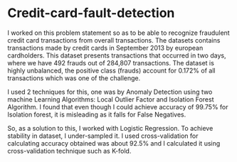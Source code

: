 # Credit-card-fault-detection
I worked on this problem statement so as to be able to recognize fraudulent credit card transactions from overall transactions. The datasets contains transactions made by credit cards in September 2013 by european cardholders. This dataset presents transactions that occurred in two days, where we have 492 frauds out of 284,807 transactions. The dataset is highly unbalanced, the positive class (frauds) account for 0.172% of all transactions which was one of the challenge.

I used 2 techniques for this, one was by Anomaly Detection using two machine Learning Algorithms:
Local Outlier Factor and Isolation Forest Algorithm. I found that even though I could achieve accuracy of 99.75% for Isolation forest, it is misleading as it falls for False Negatives.

So, as a solution to this, I worked with Logistic Regression. To achieve stability in dataset, I under-sampled it. I used cross-validation for calculating accuracy obtained was about 92.5% and I calculated it using cross-validation technique such as K-fold.
